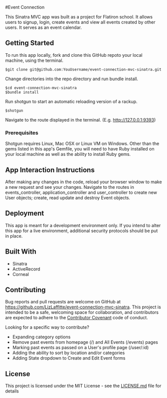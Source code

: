 #Event Connection

This Sinatra MVC app was built as a project for Flatiron school. It allows users to signup, login, create events and view all events created by other users. It serves as an event calendar. 

## Getting Started
To run this app locally, fork and clone this GitHub repoto your local machine, using the terminal. 

``` 
$git clone git@github.com:YouUsername/event-connection-mvc-sinatra.git
```
Change directories into the repo directory and run bundle install. 

``` 
$cd event-connection-mvc-sinatra
$bundle install
```

Run shotgun to start an automatic reloading version of a rackup. 

```
$shotgun
```
Navigate to the route displayed in the terminal. (E.g. http://127.0.0.1:9393)

### Prerequisites
Shotgun requires Linux, Mac OSX or Linux VM on Windows.
Other than the gems listed in this app's Gemfile, you will need to have Ruby installed on your local machine as well as the ability to install Ruby gems.

## App Interaction Instructions
After making any changes in the code, reload your browser window to make a new request and see your changes. 
Navigate to the routes in events_controller, application_controller and user_controller to create new User objects; create, read update and destroy Event objects.

## Deployment
This app is meant for a development environment only. If you intend to alter this app for a live environment, additional security protocols should be put in place.

## Built With
- Sinatra
- ActiveRecord
- Corneal

## Contributing
Bug reports and pull requests are welcome on GitHub at https://github.com/LizLaffitte/event-connection-mvc-sinatra. This project is intended to be a safe, welcoming space for collaboration, and contributors are expected to adhere to the [Contributor Covenant](https://github.com/LizLaffitte/event-connection-mvc-sinatra/code_of_conduct.md) code of conduct.

Looking for a specific way to contribute? 
- Expanding category options
- Remove past events from homepage (/) and All Events (/events) pages
- Marking past events as passed on a User's profile page (/user/:id)
- Adding the ability to sort by location and/or categories
- Adding State dropdown to Create and Edit Event forms

## License
This project is licensed under the MIT License - see the [LICENSE.md](LICENSE) file for details


